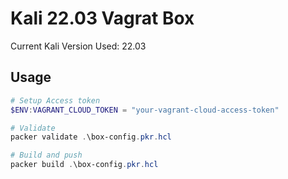 # Kali 22.03 Vagrat Box

Current Kali Version Used: 22.03

## Usage

```powershell
# Setup Access token
$ENV:VAGRANT_CLOUD_TOKEN = "your-vagrant-cloud-access-token"

# Validate
packer validate .\box-config.pkr.hcl

# Build and push
packer build .\box-config.pkr.hcl
```